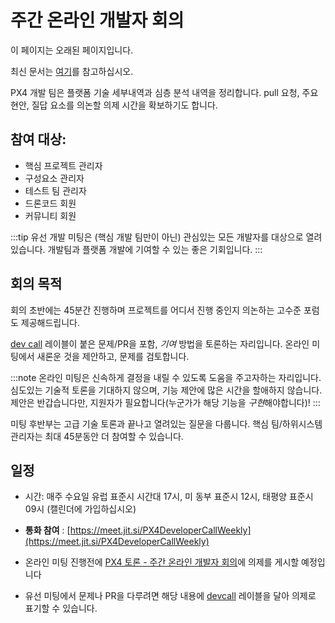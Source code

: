 # 주간 온라인 개발자 회의

<div v-if="$themeConfig.px4_version != 'master'">
  <div class="custom-block danger"><p class="custom-block-title">이 페이지는 오래된 페이지입니다.</p> <p>최신 문서는 <a href="https://docs.px4.io/master/en/contribute/dev_call.html">여기</a>를 참고하십시오.</p>
  </div>
</div>

PX4 개발 팀은 플랫폼 기술 세부내역과 심층 분석 내역을 정리합니다. pull 요청, 주요 현안, 질답 요소를 의논할 의제 시간을 확보하기도 합니다.


## 참여 대상:

* 핵심 프로젝트 관리자
* 구성요소 관리자
* 테스트 팀 관리자
* 드론코드 회원
* 커뮤니티 회원

:::tip
유선 개발 미팅은 (핵심 개발 팀만이 아닌) 관심있는 모든 개발자를 대상으로 열려있습니다. 개발팀과 플랫폼 개발에 기여할 수 있는 좋은 기회입니다.
:::

## 회의 목적

회의 초반에는 45분간 진행하며 프로젝트를 어디서 진행 중인지 의논하는 고수준 포럼도 제공해드립니다.

[dev call](https://github.com/PX4/PX4-Autopilot/labels/devcall5) 레이블이 붙은 문제/PR을 포함, *기여* 방법을 토론하는 자리입니다. 온라인 미팅에서 새론운 것을 제안하고, 문제를 검토합니다.

:::note
온라인 미팅은 신속하게 결정을 내릴 수 있도록 도움을 주고자하는 자리입니다. 심도있는 기술적 토론을 기대하지 않으며, 기능 제안에 많은 시간을 할애하지 않습니다. 제안은 반갑습니다만, 지원자가 필요합니다(누군가가 해당 기능을 *구현*해야합니다)!
:::

미팅 후반부는 고급 기술 토론과 끝나고 열려있는 질문을 다룹니다. 핵심 팀/하위시스템 관리자는 최대 45분동안 더 참여할 수 있습니다.


## 일정
* 시간: 매주 수요일 유럽 표준시 시간대 17시, 미 동부 표준시 12시, 태평양 표준시 09시 \(캘린더에 가입하십시오)
* **통화 참여** : [https://meet.jit.si/PX4DeveloperCallWeekly](https://meet.jit.si/PX4DeveloperCallWeekly)

* 온라인 미팅 진행전에 [PX4 토론 - 주간 온라인 개발자 회의](http://discuss.px4.io/c/weekly-dev-call)에 의제를 게시할 예정입니다
* 유선 미팅에서 문제나 PR을 다루려면 해당 내용에 [devcall](https://github.com/PX4/PX4-Autopilot/labels/devcall) 레이블을 달아 의제로 표기할 수 있습니다.

